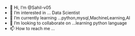 - 👋 Hi, I’m @Sahil-v05
- 👀 I’m interested in ... Data Scientist 
- 🌱 I’m currently learning ...python,mysql,MachineLearning,AI
- 💞️ I’m looking to collaborate on ...learning python language 
- 📫 How to reach me ...

<!---
Sahil-v05/Sahil-v05 is a ✨ special ✨ repository because its `README.md` (this file) appears on your GitHub profile.
You can click the Preview link to take a look at your changes.
--->
